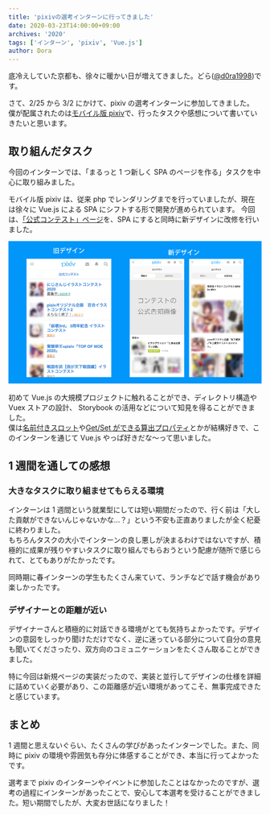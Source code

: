 ```yaml
---
title: 'pixivの選考インターンに行ってきました'
date: 2020-03-23T14:00:00+09:00
archives: '2020'
tags: ['インターン', 'pixiv', 'Vue.js']
author: Dora
---
```


底冷えしていた京都も、徐々に暖かい日が増えてきました。どら([@d0ra1998](https://twitter.com/d0ra1998/))です。

さて、2/25 から 3/2 にかけて、pixiv の選考インターンに参加してきました。
僕が配属されたのは[モバイル版 pixiv](https://www.pixiv.net)で、行ったタスクや感想について書いていきたいと思います。

## 取り組んだタスク

今回のインターンでは、「まるっと 1 つ新しく SPA のページを作る」タスクを中心に取り組みました。

モバイル版 pixiv は、従来 php でレンダリングまでを行っていましたが、現在は徐々に Vue.js による SPA にシフトする形で開発が進められています。
今回は、[「公式コンテスト」ページ](https://www.pixiv.net/contest/)を、SPA にすると同時に新デザインに改修を行いました。

![新旧ページの比較](./page_compare.png)

初めて Vue.js の大規模プロジェクトに触れることができ、ディレクトリ構造や Vuex ストアの設計、 Storybook の活用などについて知見を得ることができました。  
僕は[名前付きスロット](https://jp.vuejs.org/v2/guide/components-slots.html#%E5%90%8D%E5%89%8D%E4%BB%98%E3%81%8D%E3%82%B9%E3%83%AD%E3%83%83%E3%83%88)や[Get/Set ができる算出プロパティ](https://jp.vuejs.org/v2/guide/computed.html#%E7%AE%97%E5%87%BA-Setter-%E9%96%A2%E6%95%B0)とかが結構好きで、このインターンを通じて Vue.js やっぱ好きだな〜って思いました。

## 1 週間を通しての感想

### 大きなタスクに取り組ませてもらえる環境

インターンは 1 週間という就業型にしては短い期間だったので、行く前は「大した貢献ができないんじゃないかな…？」という不安も正直ありましたが全く杞憂に終わりました。  
もちろんタスクの大小でインターンの良し悪しが決まるわけではないですが、積極的に成果が残りやすいタスクに取り組んでもらおうという配慮が随所で感じられて、とてもありがたかったです。

同時期に春インターンの学生もたくさん来ていて、ランチなどで話す機会があり楽しかったです。

### デザイナーとの距離が近い

デザイナーさんと積極的に対話できる環境がとても気持ちよかったです。デザインの意図をしっかり聞けただけでなく、逆に迷っている部分について自分の意見も聞いてくださったり、双方向のコミュニケーションをたくさん取ることができました。

特に今回は新規ページの実装だったので、実装と並行してデザインの仕様を詳細に詰めていく必要があり、この距離感が近い環境があってこそ、無事完成できたと感じています。

## まとめ

1 週間と思えないぐらい、たくさんの学びがあったインターンでした。また、同時に pixiv の環境や雰囲気も存分に体感することができ、本当に行ってよかったです。

選考まで pixiv のインターンやイベントに参加したことはなかったのですが、選考の過程にインターンがあったことで、安心して本選考を受けることができました。短い期間でしたが、大変お世話になりました！
